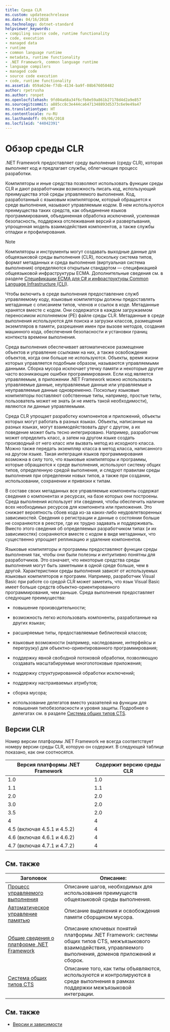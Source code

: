 ```yaml
---
title: Среда CLR
ms.custom: updateeachrelease
ms.date: 04/16/2018
ms.technology: dotnet-standard
helpviewer_keywords:
- compiling source code, runtime functionality
- code, execution
- managed data
- runtime
- common language runtime
- metadata, runtime functionality
- .NET Framework, common language runtime
- language compilers
- managed code
- source code execution
- code, runtime functionality
ms.assetid: 059a624e-f7db-4134-ba9f-08b676050482
author: rpetrusha
ms.author: ronpet
ms.openlocfilehash: 9fd04a68a34f6cfb0e59a861b27178d4d2a9e857
ms.sourcegitcommit: a885cc8c3e444ca6471348893d5373c6e9e49a47
ms.translationtype: HT
ms.contentlocale: ru-RU
ms.lasthandoff: 09/06/2018
ms.locfileid: "44042391"
---
```

# <a name="common-language-runtime-clr-overview"></a>Обзор среды CLR

.NET Framework предоставляет среду выполнения (среду CLR), которая выполняет код и предлагает службы, облегчающие процесс разработки.

Компиляторы и иные средства позволяют использовать функции среды CLR и дают разработчикам возможность писать код, использующий преимущества этой среды управляемого выполнения. Код, разработанный с языковым компилятором, который обращается к среде выполнения, называют управляемым кодом. В нем используются преимущества таких средств, как объединение языков программирования, объединенная обработка исключений, усиленная безопасность, поддержка отслеживания версий и развертывания, упрощенная модель взаимодействия компонентов, а также службы отладки и профилирования.

> [!NOTE]
> Компиляторы и инструменты могут создавать выходные данные для общеязыковой среды выполнения (CLR), поскольку система типов, формат метаданных и среда выполнения (виртуальная система выполнения) определяются открытым стандартом — спецификацией общеязыковой инфраструктуры ECMA. Дополнительные сведения см. в разделе [Спецификации ECMA для C# и инфраструктуры Common Language Infrastructure (CLI)](https://visualstudio.microsoft.com/license-terms/ecma-c-common-language-infrastructure-standards/).

Чтобы включить в среде выполнения предоставление служб управляемому коду, языковые компиляторы должны предоставлять метаданные с описанием типов, членов и ссылок в коде. Метаданные хранятся вместе с кодом. Они содержатся в каждом загружаемом переносимом исполняемом (PE) файле среды CLR. Метаданные в среде выполнения используются для поиска и загрузки классов, размещения экземпляров в памяти, разрешения имен при вызове методов, создания машинного кода, обеспечения безопасности и установки границ контекста времени выполнения.

Среда выполнения обеспечивает автоматическое размещение объектов и управление ссылками на них, а также освобождение объектов, когда они больше не используются. Объекты, время жизни которых управляется подобным образом, называются управляемыми данными. Сборка мусора исключает утечку памяти и некоторые другие часто возникающие ошибки программирования. Если код является управляемым, в приложении .NET Framework можно использовать управляемые данные, неуправляемые данные или управляемые и неуправляемые данные одновременно. Поскольку языковые компиляторы поставляют собственные типы, например, простые типы, пользователь может не знать (и не иметь такой необходимости), являются ли данные управляемыми.

Среда CLR упрощает разработку компонентов и приложений, объекты которых могут работать в разных языках. Объекты, написанные на разных языках, могут взаимодействовать друг с другом, а их поведение может быть тесно интегрировано. Например, разработчик может определить класс, а затем на другом языке создать производный от него класс или вызвать метод из исходного класса. Можно также передать экземпляр класса в метод класса, написанного на другом языке. Такая интеграция языков программирования возможна в силу того, что языковые компиляторы и программы, которые обращаются к среде выполнения, используют систему общих типов, определенную средой выполнения, и следуют правилам среды выполнения при определении новых типов, а также при создании, использовании, сохранении и привязки к типам.

В составе своих метаданных все управляемые компоненты содержат сведения о компонентах и ресурсах, на базе которых они построены. Среда выполнения использует эти сведения, чтобы обеспечить наличие всех необходимых ресурсов для компонента или приложения. Это снижает вероятность сбоев кода из-за каких-либо неудовлетворенных зависимостей. Сведения о регистрации и данные о состоянии больше не сохраняются в реестре, где их трудно задавать и поддерживать. Вместо этого сведения об определяемых разработчиком типах (и их зависимостях) сохраняются вместе с кодом в виде метаданных, что существенно упрощает репликацию и удаление компонентов.

Языковые компиляторы и программы предоставляют функции среды выполнения так, чтобы они были полезны и интуитивно понятны для разработчиков. Это означает, что некоторые средства среды выполнения могут быть заметными в одной среде больше, чем в другой. Характеристики среды выполнения зависят от используемых языковых компиляторов и программ. Например, разработчик Visual Basic при работе со средой CLR может заметить, что язык Visual Basic имеет больше средств объектно-ориентированного программирования, чем раньше. Среда выполнения предоставляет следующие преимущества:

- повышение производительности;

- возможность легко использовать компоненты, разработанные на других языках;

- расширяемые типы, предоставляемые библиотекой классов;

- языковые возможности (например, наследование, интерфейсы и перегрузку) для объектно-ориентированного программирования;

- поддержку явной свободной потоковой обработки, позволяющую создавать масштабируемые многопотоковые приложения;

- поддержку структурированной обработки исключений;

- поддержку настраиваемых атрибутов;

- сборка мусора;

- использование делегатов вместо указателей на функции для повышения типобезопасности и уровня защиты. Подробнее о делегатах см. в разделе [Система общих типов CTS](../../docs/standard/base-types/common-type-system.md).

## <a name="clr-versions"></a>Версии CLR

Номер версии платформы .NET Framework не всегда соответствует номеру версии среды CLR, которую он содержит. В следующей таблице показано, как они соотносятся.

|Версия платформы .NET Framework|Содержит версию среды CLR|
|----------------------------|--------------------------|
|1.0|1.0|
|1.1|1.1|
|2.0|2.0|
|3.0|2.0|
|3.5|2.0|
|4|4|
|4.5 (включая 4.5.1 и 4.5.2)|4|
|4.6 (включая 4.6.1 и 4.6.2)|4|
|4.7 (включая 4.7.1 и 4.7.2)|4|

## <a name="related-topics"></a>См. также

|Заголовок|Описание:|
|-----------|-----------------|
|[Процесс управляемого выполнения](managed-execution-process.md)|Описание шагов, необходимых для использования преимуществ общеязыковой среды выполнения.|
|[Автоматическое управление памятью](automatic-memory-management.md)|Описание выделения и освобождения памяти сборщиком мусора.|
|[Общие сведения о платформе .NET Framework](../framework/get-started/overview.md)|Описание ключевых понятий платформы .NET Framework: системы общих типов CTS, межъязыкового взаимодействия, управляемого выполнения, доменов приложений и сборок.|
|[Система общих типов CTS](./base-types/common-type-system.md)|Описание того, как типы объявляются, используются и контролируются в среде выполнения в рамках поддержки межъязыковой интеграции.|

## <a name="see-also"></a>См. также

- [Версии и зависимости](../framework/migration-guide/versions-and-dependencies.md)
